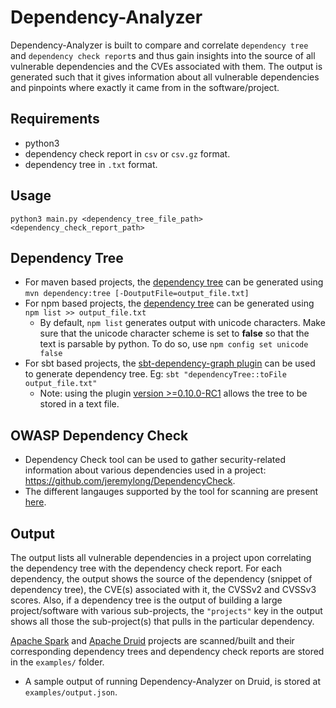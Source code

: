 # Dependency-Analyzer
Dependency-Analyzer is built to compare and correlate `dependency tree` and `dependency check report`s and thus gain insights into the source of all vulnerable dependencies and the CVEs associated with them. The output is generated such that it gives information about all vulnerable dependencies and pinpoints where exactly it came from in the software/project.

## Requirements
- python3
- dependency check report in `csv` or `csv.gz` format.
- dependency tree in `.txt` format.

## Usage
``` python3 main.py <dependency_tree_file_path> <dependency_check_report_path> ```

## Dependency Tree
* For maven based projects, the [dependency tree](https://maven.apache.org/plugins/maven-dependency-plugin/tree-mojo.html) can be generated using `mvn dependency:tree [-DoutputFile=output_file.txt]`
* For npm based projects, the [dependency tree](https://docs.npmjs.com/cli/v7/commands/npm-ls) can be generated using `npm list >> output_file.txt`
  * By default, `npm list` generates output with unicode characters. Make sure that the unicode character scheme is set to **false** so that the text is parsable by python. To do so, use `npm config set unicode false`
* For sbt based projects, the [sbt-dependency-graph plugin](https://github.com/sbt/sbt-dependency-graph) can be used to generate dependency tree. Eg: `sbt "dependencyTree::toFile output_file.txt"`
  * Note: using the plugin [version >=0.10.0-RC1](https://github.com/sbt/sbt-dependency-graph/issues/167) allows the tree to be stored in a text file.

## OWASP Dependency Check
- Dependency Check tool can be used to gather security-related information about various dependencies used in a project: https://github.com/jeremylong/DependencyCheck.
- The different langauges supported by the tool for scanning are present [here](https://jeremylong.github.io/DependencyCheck/analyzers/).

## Output
The output lists all vulnerable dependencies in a project upon correlating the dependency tree with the dependency check report. For each dependency, the output shows the source of the dependency (snippet of dependency tree), the CVE(s) associated with it, the CVSSv2 and CVSSv3 scores. Also, if a dependency tree is the output of building a large project/software with various sub-projects, the `"projects"` key in the output shows all those the sub-project(s) that pulls in the particular dependency.

[Apache Spark](https://github.com/apache/spark) and [Apache Druid](https://github.com/apache/druid) projects are scanned/built and their corresponding dependency trees and dependency check reports are stored in the `examples/` folder.
  - A sample output of running Dependency-Analyzer on Druid, is stored at `examples/output.json`.
